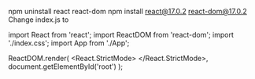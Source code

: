 npm uninstall react react-dom
npm install react@17.0.2 react-dom@17.0.2
Change index.js to

import React from 'react';
import ReactDOM from 'react-dom';
import './index.css';
import App from './App';

ReactDOM.render(
<React.StrictMode>
<App/>
</React.StrictMode>,
document.getElementById('root')
);
